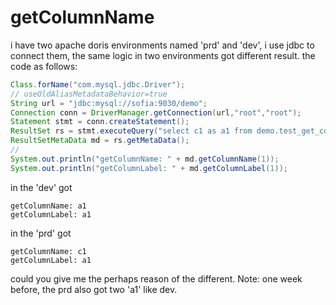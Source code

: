 # getColumnName

i have two apache doris environments named 'prd' and 'dev', i use jdbc to connect them, the same logic in two environments
got different result. the code as follows:
```java
Class.forName("com.mysql.jdbc.Driver");
// useOldAliasMetadataBehavior=true
String url = "jdbc:mysql://sofia:9030/demo";
Connection conn = DriverManager.getConnection(url,"root","root");
Statement stmt = conn.createStatement();
ResultSet rs = stmt.executeQuery("select c1 as a1 from demo.test_get_col");
ResultSetMetaData md = rs.getMetaData();
//
System.out.println("getColumnName: " + md.getColumnName(1));
System.out.println("getColumnLabel: " + md.getColumnLabel(1));
```

in the 'dev' got
```
getColumnName: a1
getColumnLabel: a1
```
in the 'prd' got
```
getColumnName: c1
getColumnLabel: a1
```

could you give me the perhaps reason of the different.
Note: one week before, the prd also got two 'a1' like dev.

